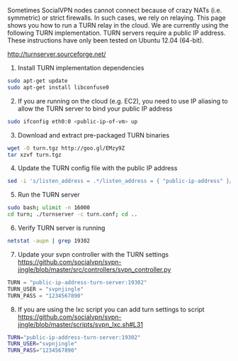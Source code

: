 Sometimes SocialVPN nodes cannot connect because of crazy NATs (i.e. symmetric) or strict firewalls. In such cases, we rely on relaying. This page shows you how to run a TURN relay in the cloud. We are currently using the following TURN implementation. TURN servers require a public IP address. These instructions have only been tested on Ubuntu 12.04 (64-bit).

http://turnserver.sourceforge.net/

1. Install TURN implementation dependencies
```bash
sudo apt-get update
sudo apt-get install libconfuse0
```
2. If you are running on the cloud (e.g. EC2), you need to use IP aliasing to allow the TURN server to bind your public IP address
```bash
sudo ifconfig eth0:0 <public-ip-of-vm> up
```
3. Download and extract pre-packaged TURN binaries
```bash
wget -O turn.tgz http://goo.gl/EMzy9Z
tar xzvf turn.tgz
```
4. Update the TURN config file with the public IP address
```bash
sed -i 's/listen_address = .*/listen_address = { "public-ip-address" }/g' turn/turn.conf
```
5. Run the TURN server
```bash
sudo bash; ulimit -n 16000
cd turn; ./turnserver -c turn.conf; cd ..
```
6. Verify TURN server is running
```bash
netstat -aupn | grep 19302
```
7. Update your svpn controller with the TURN settings https://github.com/socialvpn/svpn-jingle/blob/master/src/controllers/svpn_controller.py
```python
TURN = "public-ip-address-turn-server:19302"
TURN_USER = "svpnjingle"
TURN_PASS = "1234567890"
```
8. If you are using the lxc script you can add turn settings to script https://github.com/socialvpn/svpn-jingle/blob/master/scripts/svpn_lxc.sh#L31
```bash
TURN="public-ip-address-turn-server:19302"
TURN_USER="svpnjingle"
TURN_PASS="1234567890"
```
```